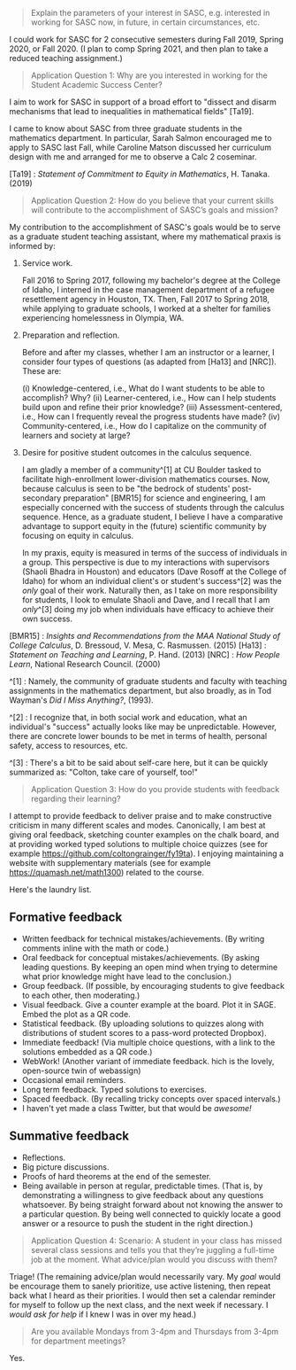 > Explain the parameters of your interest in SASC, e.g. interested in working for SASC now, in future, in certain circumstances, etc.

I could work for SASC for 2 consecutive semesters during Fall 2019, Spring 2020, or Fall 2020. (I plan to comp Spring 2021, and then plan to take a reduced teaching assignment.) 

> Application Question 1:  Why are you interested in working for the Student Academic Success Center?

I aim to work for SASC in support of a broad effort to "dissect and disarm mechanisms that lead to inequalities in mathematical fields" [Ta19].

I came to know about SASC from three graduate students in the mathematics department. In particular, Sarah Salmon encouraged me to apply to SASC last Fall, while Caroline Matson discussed her curriculum design with me and arranged for me to observe a Calc 2 coseminar. 

[Ta19] : *Statement of Commitment to Equity in Mathematics*, H. Tanaka. (2019)

> Application Question 2: How do you believe that your current skills will contribute to the accomplishment of SASC’s goals and mission? 

My contribution to the accomplishment of SASC's goals would be to serve as a graduate student teaching assistant, where my mathematical praxis is informed by:

1. Service work. 

    Fall 2016 to Spring 2017, following my bachelor's degree at the College of Idaho, I interned in the case management department of a refugee resettlement agency in Houston, TX. Then, Fall 2017 to Spring 2018, while applying to graduate schools, I worked at a shelter for families experiencing homelessness in Olympia, WA. 

2. Preparation and reflection. 
    
    Before and after my classes, whether I am an instructor or a learner, I consider four types of questions (as adapted from [Ha13] and [NRC]). These are: 

    (i) Knowledge-centered, i.e., What do I want students to be able to accomplish? Why? 
    (ii) Learner-centered, i.e., How can I help students build upon and refine their prior knowledge? 
    (iii) Assessment-centered, i.e., How can I frequently reveal the progress students have made? 
    (iv) Community-centered, i.e., How do I capitalize on the community of learners and society at large?

3. Desire for positive student outcomes in the calculus sequence. 

    I am gladly a member of a community^[1] at CU Boulder tasked to facilitate high-enrollment lower-division mathematics courses. Now, because calculus is seen to be "the bedrock of students' post-secondary preparation" [BMR15] for science and engineering, I am especially concerned with the success of students through the calculus sequence. Hence, as a graduate student, I believe I have a comparative advantage to support equity in the (future) scientific community by focusing on equity in calculus. 

    In my praxis, equity is measured in terms of the success of individuals in a group. This perspective is due to my interactions with supervisors (Shaoli Bhadra in Houston) and educators (Dave Rosoff at the College of Idaho) for whom an individual client's or student's success^[2] was the *only* goal of their work. Naturally then, as I take on more responsibility for students, I look to emulate Shaoli and Dave, and I recall that I am *only*^[3] doing my job when individuals have efficacy to achieve their own success. 

[BMR15] : *Insights and Recommendations from the MAA National Study of College Calculus*, D. Bressoud, V. Mesa, C. Rasmussen. (2015)
[Ha13] : *Statement on Teaching and Learning*, P. Hand. (2013)
[NRC] : *How People Learn*, National Research Council. (2000)

^[1] : Namely, the community of graduate students and faculty with teaching assignments in the mathematics department, but also broadly, as in Tod Wayman's *Did I Miss Anything?*, (1993).

^[2] : I recognize that, in both social work and education, what an individual's "success" actually looks like may be unpredictable. However, there are concrete lower bounds to be met in terms of health, personal safety, access to resources, etc.

^[3] : There's a bit to be said about self-care here, but it can be quickly summarized as: "Colton, take care of yourself, too!"

> Application Question 3: How do you provide students with feedback regarding their learning?

I attempt to provide feedback to deliver praise and to make constructive criticism in many different scales and modes. Canonically, I am best at giving oral feedback, sketching counter examples on the chalk board, and at providing worked typed solutions to multiple choice quizzes (see for example <https://github.com/coltongrainger/fy19ta>). I enjoying maintaining a website with supplementary materials (see for example <https://quamash.net/math1300>) related to the course.

Here's the laundry list.

## Formative feedback

- Written feedback for technical mistakes/achievements. (By writing comments inline with the math or code.)
- Oral feedback for conceptual mistakes/achievements. (By asking leading questions. By keeping an open mind when trying to determine what prior knowledge might have lead to the conclusion.)
- Group feedback. (If possible, by encouraging students to give feedback to each other, then moderating.)
- Visual feedback. Give a counter example at the board. Plot it in SAGE. Embed the plot as a QR code.
- Statistical feedback. (By uploading solutions to quizzes along with distributions of student scores to a pass-word protected Dropbox).
- Immediate feedback! (Via multiple choice questions, with a link to the solutions embedded as a QR code.)
- WebWork! (Another variant of immediate feedback. hich is the lovely, open-source twin of webassign)
- Occasional email reminders.
- Long term feedback. Typed solutions to exercises.
- Spaced feedback. (By recalling tricky concepts over spaced intervals.)
- I haven't yet made a class Twitter, but that would be *awesome!*

## Summative feedback 

- Reflections.
- Big picture discussions. 
- Proofs of hard theorems at the end of the semester. 
- Being available in person at regular, predictable times. (That is, by demonstrating a willingness to give feedback about any questions whatsoever. By being straight forward about not knowing the answer to a particular question. By being well connected to quickly locate a good answer or a resource to push the student in the right direction.)

> Application Question 4:  Scenario: A student in your class has missed several class sessions and tells you that they’re juggling a full-time job at the moment. What advice/plan would you discuss with them? 

Triage! (The remaining advice/plan would necessarily vary. My *goal* would be encourage them to sanely prioritize, use active listening, then repeat back what I heard as their priorities. I would then set a calendar reminder for myself to follow up the next class, and the next week if necessary. I *would ask for help* if I knew I was in over my head.)

> Are you available Mondays from 3-4pm and Thursdays from 3-4pm for department meetings?

Yes.
